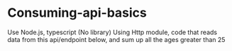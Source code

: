 # Consuming-api-basics
Use Node.js, typescript (No library)  Using Http module, code that reads data from this api/endpoint below, and sum up all the ages greater than 25
